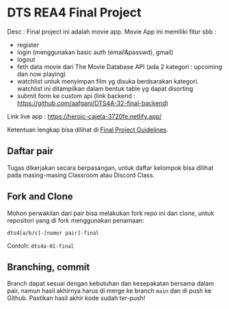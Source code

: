 # DTS REA4 Final Project

Desc :
Final project ini adalah movie app. Movie App ini memiliki fitur sbb :
- register
- login (menggunakan basic auth (email&passwd), gmail)
- logout
- feth data movie dari The Movie Database API (ada 2 kategori : upcoming dan now playing)
- watchlist untuk menyimpan film yg disuka berdsarakan kategori. watchlist ini ditampilkan dalam bentuk table yg dapat disorting 
- submit form ke custom api (link backend : https://github.com/aafgani/DTS4A-32-final-backend)

Link live app : https://heroic-cajeta-3720fe.netlify.app/

Ketentuan lengkap bisa dilihat di [Final Project Guidelines](https://docs.google.com/document/d/122KyWNQ4xxU4aFwWbM4vIfH7LM4AH2CZEZa3YsEHjCk). 

## Daftar pair

Tugas dikerjakan secara berpasangan, untuk daftar kelompok bisa dilihat pada masing-masing Classroom atau Discord Class.

## Fork and Clone

Mohon perwakilan dari pair bisa melakukan fork repo ini dan clone, untuk repositori yang di fork menggunakan penamaan:

`dts4[a/b/c]-[nomor pair]-final`

Contoh: `dts4a-01-final`

## Branching, commit

Branch dapat sesuai dengan kebutuhan dan kesepakatan bersama dalam pair, namun hasil akhirnya harus di merge ke branch `main` dan di push ke Github. Pastikan hasil akhir kode sudah ter-push!
